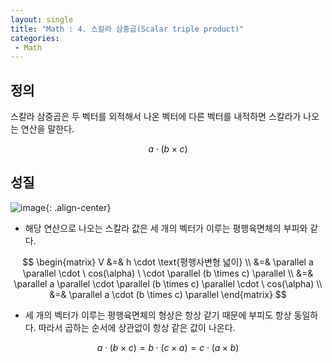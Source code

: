 ```yaml
---
layout: single
title: "Math : 4. 스칼라 삼중곱(Scalar triple product)"
categories:
 - Math
---
```


## 정의

스칼라 삼중곱은 두 벡터를 외적해서 나온 벡터에 다른 벡터를 내적하면 스칼라가 나오는 연산을 말한다.

$$
a \cdot (b \times c)
$$

## 성질

![image](https://user-images.githubusercontent.com/38006679/157789466-88f222f5-f860-4699-9d57-a68e70cd7cfb.png){: .align-center}


- 해당 연산으로 나오는 스칼라 값은 세 개의 벡터가 이루는 평행육면체의 부피와 같다.

$$
\begin{matrix} V &=& h \cdot \text{평행사변형 넓이} \\ &=& \parallel a \parallel \cdot \ cos(\alpha) \ \cdot \parallel (b \times c) \parallel \\ &=& \parallel a \parallel \cdot \parallel (b \times c) \parallel \cdot \ cos(\alpha) \\ &=& \parallel a \cdot (b \times c) \parallel \end{matrix}
$$

- 세 개의 벡터가 이루는 평행육면체의 형상은 항상 같기 때문에 부피도 항상 동일하다. 따라서 곱하는 순서에 상관없이 항상 같은 값이 나온다.

$$
a \cdot (b \times c) = b \cdot (c \times a) = c \cdot (a \times b)
$$